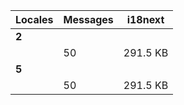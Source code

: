 | Locales | Messages | i18next  | 
|---------|----------|----------| 
| **2**   |          |          | 
|         | 50       | 291.5 KB | 
| **5**   |          |          | 
|         | 50       | 291.5 KB | 
